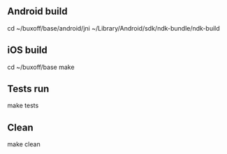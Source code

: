 ## Android build
cd ~/buxoff/base/android/jni
~/Library/Android/sdk/ndk-bundle/ndk-build

## iOS build
cd ~/buxoff/base
make

## Tests run
make tests

## Clean
make clean
